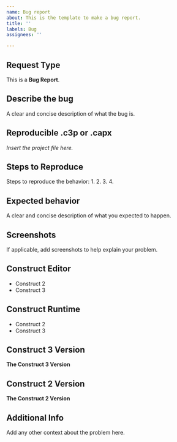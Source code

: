 ```yaml
---
name: Bug report
about: This is the template to make a bug report.
title: ''
labels: Bug
assignees: ''

---
```


## Request Type
This is a **Bug Report**.

## Describe the bug
A clear and concise description of what the bug is.

## Reproducible .c3p or .capx
_Insert the project file here._

## Steps to Reproduce
Steps to reproduce the behavior:
1. 
2. 
3. 
4. 

## Expected behavior
A clear and concise description of what you expected to happen.

## Screenshots
If applicable, add screenshots to help explain your problem.

## Construct Editor
 - Construct 2
 - Construct 3

## Construct Runtime
 - Construct 2
 - Construct 3

 ## Construct 3 Version 
 **The Construct 3 Version**

 ## Construct 2 Version
 **The Construct 2 Version**

## Additional Info
Add any other context about the problem here.

